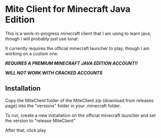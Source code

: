 # Mite Client for Minecraft Java Edition
This is a work-in-progress minecraft client that I am using to learn java, though i will probably just use lunar. 

It currently requires the official minecraft launcher to play, though I am working on a custom one.

***REQUIRES A PREMIUM MINECRAFT JAVA EDITION ACCOUNT!!***

***WILL NOT WORK WITH CRACKED ACCOUNTS***
## Installation

Copy the MiteClient folder of the MiteClient zip (download from releases page) into the "versions" folder in your .minecraft folder.

To run, create a new installation on the official minecraft launcher and set the version to "release MiteClient"

After that, click play
